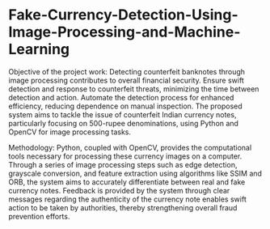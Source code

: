 # Fake-Currency-Detection-Using-Image-Processing-and-Machine-Learning
Objective of the project work:
Detecting counterfeit banknotes through image processing contributes to overall financial security.
Ensure swift detection and response to counterfeit threats, minimizing the time between detection and action.
Automate the detection process for enhanced efficiency, reducing dependence on manual inspection.
The proposed system aims to tackle the issue of counterfeit Indian currency notes, particularly focusing on 500-rupee denominations, using Python and OpenCV for image processing tasks. 

Methodology:
Python, coupled with OpenCV, provides the computational tools necessary for processing these currency images on a computer. 
Through a series of image processing steps such as edge detection, grayscale conversion, and feature extraction using algorithms like SSIM and ORB, the system aims to accurately differentiate between real and fake currency notes. 
Feedback is provided by the system through clear messages regarding the authenticity of the currency note enables swift action to be taken by authorities, thereby strengthening overall fraud prevention efforts.


